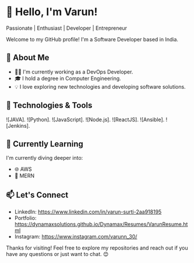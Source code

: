 # 👋 Hello, I'm Varun!

Passionate | Enthusiast | Developer | Entrepreneur

Welcome to my GitHub profile! I'm a Software Developer based in India.

## 🚀 About Me

- 👨‍💻 I'm currently working as a DevOps Developer.
- 🎓 I hold a degree in Computer Engineering.
- 💡 I love exploring new technologies and developing software solutions.

## 🔧 Technologies & Tools

![JAVA].
![Python].
![JavaScript].
![Node.js].
![ReactJS].
![Ansible].
![Jenkins].
<!-- Add more technologies as per your skills -->

## 🌱 Currently Learning

I'm currently diving deeper into:

- 🌐 AWS
- 📱 MERN

## 📫 Let's Connect

- LinkedIn: https://www.linkedin.com/in/varun-surti-2aa918195
- Portfolio: https://dynamaxsolutions.github.io/Dynamax/Resumes/VarunResume.html
- Instagram: https://www.instagram.com/varunn_30/

Thanks for visiting! Feel free to explore my repositories and reach out if you have any questions or just want to chat. 😊
